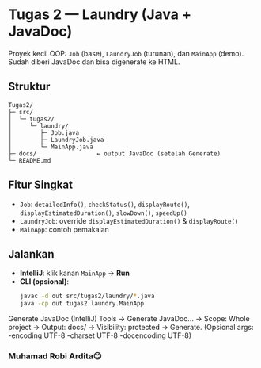 # Tugas 2 — Laundry (Java + JavaDoc)

Proyek kecil OOP: `Job` (base), `LaundryJob` (turunan), dan `MainApp` (demo).  
Sudah diberi JavaDoc dan bisa digenerate ke HTML.

## Struktur
```text
Tugas2/
├─ src/
│  └─ tugas2/
│     └─ laundry/
│        ├─ Job.java
│        ├─ LaundryJob.java
│        └─ MainApp.java
├─ docs/                 ← output JavaDoc (setelah Generate)
└─ README.md
```

## Fitur Singkat
- `Job`: `detailedInfo()`, `checkStatus()`, `displayRoute()`, `displayEstimatedDuration()`, `slowDown()`, `speedUp()`
- `LaundryJob`: override `displayEstimatedDuration()` & `displayRoute()`
- `MainApp`: contoh pemakaian

## Jalankan
- **IntelliJ**: klik kanan `MainApp` → **Run**
- **CLI (opsional)**:
  ```bash
  javac -d out src/tugas2/laundry/*.java
  java -cp out tugas2.laundry.MainApp
Generate JavaDoc (IntelliJ)
Tools → Generate JavaDoc… → Scope: Whole project → Output: docs/ → Visibility: protected → Generate.
(Opsional args: -encoding UTF-8 -charset UTF-8 -docencoding UTF-8)


### Muhamad Robi Ardita😊





